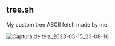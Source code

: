 ## tree.sh

My custom tree ASCII fetch made by me.

![Captura de tela_2023-05-15_23-08-16](https://github.com/star-isc/tree.sh/assets/130581941/7dc70f4b-209b-4014-8fd3-81803297e583)

